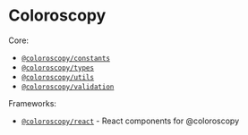 # Coloroscopy

Core:
- [`@coloroscopy/constants`](lib-constants)
- [`@coloroscopy/types`](lib-types)
- [`@coloroscopy/utils`](lib-utils)
- [`@coloroscopy/validation`](lib-validation)

Frameworks:
- [`@coloroscopy/react`](lib-utils) - React components for @coloroscopy



[lib-constants]: libs/packages/constants
[lib-react]: libs/packages/react
[lib-types]: libs/packages/types
[lib-utils]: libs/packages/utils
[lib-validation]: libs/packages/validation
